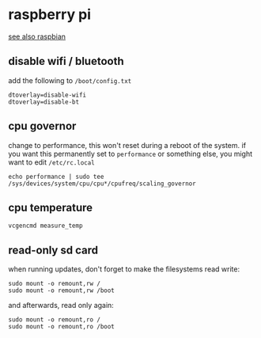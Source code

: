 # raspberry pi

[see also raspbian](/man/raspbian)

## disable wifi / bluetooth

add the following to `/boot/config.txt`

```
dtoverlay=disable-wifi
dtoverlay=disable-bt
```

## cpu governor

change to performance, this won't reset during a reboot of the system. if you want this permanently set to `performance` or something else, you might want to edit `/etc/rc.local`

```
echo performance | sudo tee /sys/devices/system/cpu/cpu*/cpufreq/scaling_governor
```

## cpu temperature

```
vcgencmd measure_temp
```

## read-only sd card

when running updates, don't forget to make the filesystems read write:

```
sudo mount -o remount,rw /
sudo mount -o remount,rw /boot
```

and afterwards, read only again:

```
sudo mount -o remount,ro /
sudo mount -o remount,ro /boot
```
